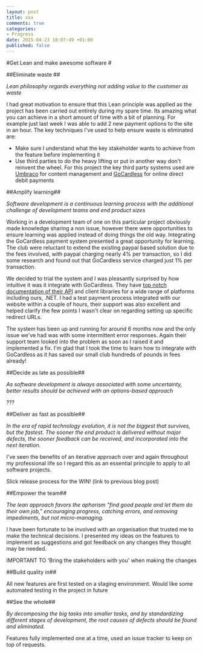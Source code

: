 ```yaml
---
layout: post
title: xxx
comments: true
categories: 
- Progress
date: 2015-04-23 18:07:49 +01:00
published: false
---
```


#Get Lean and make awesome software #



##Eliminate waste ##

*Lean philosophy regards everything not adding value to the customer as waste*

I had great motivation to ensure that this Lean principle was applied as the project has been carried out entirely during my spare time. Its amazing what you can achieve in a short amount of time with a bit of planning. For example just last week I was able to add 2 new payment options to the site in an hour. The key techniques I've used to help ensure waste is eliminated are:

- Make sure I understand what the key stakeholder wants to achieve from the feature before implementing it
- Use third parties to do the heavy lifting or put in another way don't reinvent the wheel. For this project the key third party systems used are [Umbraco](http://umbraco.com/) for content management and [GoCardless](https://gocardless.com/) for online direct debit payments 

##Amplify learning##

*Software development is a continuous learning process with the additional challenge of development teams and end product sizes*

Working in a development team of one on this particular project obviously made knowledge sharing a non issue, however there were opportunities to ensure learning was applied instead of doing things the old way. Integrating the GoCardless payment system presented a great opportunity for learning. The club were reluctant to extend the existing paypal based solution due to the fees involved, with paypal charging nearly 4% per transaction, so I did some research and found out that GoCardless service charged just 1% per transaction. 

We decided to trial the system and I was pleasantly surprised by how intuitive it was it integrate with GoCardless. They have [top notch documentation of their API](https://developer.gocardless.com/) and client libraries for a wide range of platforms including ours, .NET. I had a test payment process integrated with our website within a couple of hours, their support was also excellent and helped clarify the few points I wasn't clear on regarding setting up specific redirect URLs.

The system has been up and running for around 6 months now and the only issue we've had was with some intermittent error responses. Again their support team looked into the problem as soon as I raised it and implemented a fix. I'm glad that I took the time to learn how to integrate with GoCardless as it has saved our small club hundreds of pounds in fees already!

##Decide as late as possible##

*As software development is always associated with some uncertainty, better results should be achieved with an options-based approach*

???

##Deliver as fast as possible##

*In the era of rapid technology evolution, it is not the biggest that survives, but the fastest. The sooner the end product is delivered without major defects, the sooner feedback can be received, and incorporated into the next iteration.*

I've seen the benefits of an iterative approach over and again throughout my professional life so I regard this as an essential principle to apply to all software projects.

Slick release process for the WIN! (link to previous blog post)

##Empower the team##
      
*The lean approach favors the aphorism "find good people and let them do their own job," encouraging progress, catching errors, and removing impediments, but not micro-managing.*

I have been fortunate to be involved with an organisation that trusted me to make the technical decisions. I presented my ideas on the features to implement as suggestions and got feedback on any changes they thought may be needed. 

IMPORTANT TO 'Bring the stakeholders with you' when making the changes

##Build quality in##

All new features are first tested on a staging environment. Would like some automated testing in the project in future

##See the whole##

*By decomposing the big tasks into smaller tasks, and by standardizing different stages of development, the root causes of defects should be found and eliminated.*

Features fully implemented one at a time, used an issue tracker to keep on top of requests.



